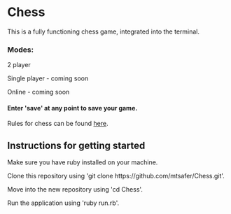 <h1>Chess</h1>
<p>This is a fully functioning chess game, integrated into the terminal.</p>
<h3>Modes:</h3>
<p>2 player</p>
<p>Single player - coming soon</p>
<p>Online - coming soon</p>
<h4>Enter 'save' at any point to save your game.</h4>
<p>Rules for chess can be found <a href="https://en.wikipedia.org/wiki/Chess">here</a>.</p>

<h2>Instructions for getting started</h2>
<p>Make sure you have ruby installed on your machine.</p>
<p>Clone this repository using 'git clone https://github.com/mtsafer/Chess.git'.</p>
<p>Move into the new repository using 'cd Chess'.</p>
<p>Run the application using 'ruby run.rb'.</p>